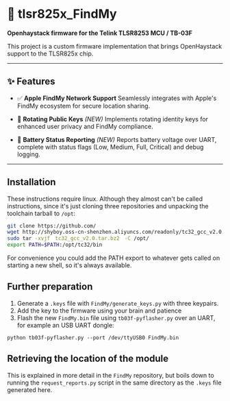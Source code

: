 # 🔐 tlsr825x_FindMy  
**Openhaystack firmware for the Telink TLSR8253 MCU / TB-03F**

This project is a custom firmware implementation that brings OpenHaystack support to the TLSR825x chip.

---

## ✨ Features

- ✅ **Apple FindMy Network Support** 
  Seamlessly integrates with Apple's FindMy ecosystem for secure location sharing.

- 🔄 **Rotating Public Keys** *(NEW)* 
  Implements rotating identity keys for enhanced user privacy and FindMy compliance.

- 🔋 **Battery Status Reporting** *(NEW)* 
  Reports battery voltage over UART, complete with status flags (Low, Medium, Full, Critical) and debug logging.

---

## Installation
These instructions require linux. Although they almost can't be called instructions, since it's just cloning three repositories and unpacking the toolchain tarball to `/opt`:
```bash
git clone https://github.com/
wget http://shyboy.oss-cn-shenzhen.aliyuncs.com/readonly/tc32_gcc_v2.0.tar.bz2
sudo tar -xvjf　tc32_gcc_v2.0.tar.bz2　-C /opt/
export PATH=$PATH:/opt/tc32/bin
```
For convenience you could add the PATH export to whatever gets called on starting a new shell, so it's always available.

## Further preparation
1. Generate a `.keys` file with `FindMy/generate_keys.py` with three keypairs.
2. Add the key to the firmware using your brain and patience
3. Flash the new `FindMy.bin` file using `tb03f-pyflasher.py` over an UART, for example an USB UART dongle:
```
python tb03f-pyflasher.py --port /dev/ttyUSB0 FindMy.bin
```

## Retrieving the location of the module
This is explained in more detail in the `FindMy` repository, but boils down to running the `request_reports.py` script in the same
directory as the `.keys` file generated here.
